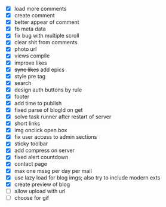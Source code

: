 - [x] load more comments
- [x] create comment
- [x] better appear of comment
- [x] fb meta data
- [x] fix bug with multiple scroll
- [x] clear shit from comments
- [x] photo url
- [x] views compile
- [x] improve likes
- [x] ~~sync likes~~ add epics
- [x] style pre tag
- [x] search
- [x] design auth buttons by rule
- [x] footer
- [x] add time to publish
- [x] fixed parse of blogId on get
- [x] solve task runner after restart of server
- [x] short links
- [x] img onclick open box
- [x] fix user access to admin sections
- [x] sticky toolbar
- [x] add compress on server
- [x] fixed alert countdown
- [x] contact page
- [x] max one mssg per day per mail
- [x] use lazy load for blog imgs; also try to include modern exts
- [x] create preview of blog
- [ ] allow upload with url
- [ ] choose for gif